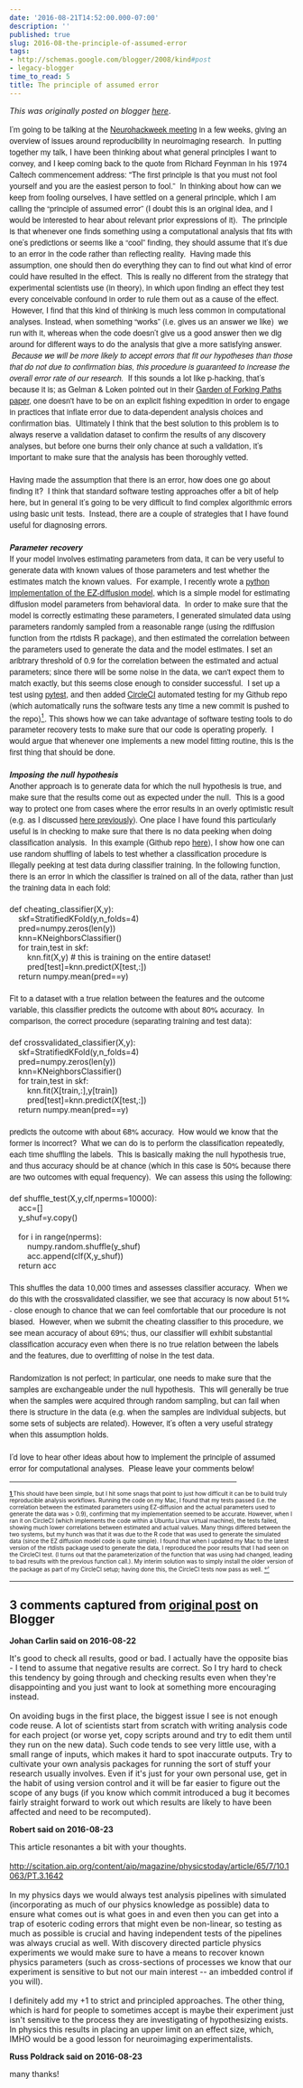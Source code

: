 ```yaml
---
date: '2016-08-21T14:52:00.000-07:00'
description: ''
published: true
slug: 2016-08-the-principle-of-assumed-error
tags:
- http://schemas.google.com/blogger/2008/kind#post
- legacy-blogger
time_to_read: 5
title: The principle of assumed error
---
```


*This was originally posted on blogger [here](http://www.russpoldrack.org/2016/08/the-principle-of-assumed-error.html)*.

<div style="font-family: 'Helvetica Neue'; font-size: 14px;">I’m going to be talking at the <a href="https://neurohackweek.github.io/">Neurohackweek meeting</a> in a few weeks, giving an overview of issues around reproducibility in neuroimaging research. &nbsp;In putting together my talk, I have been thinking about what general principles I want to convey, and I keep coming back to the quote from Richard Feynman in his 1974 Caltech commencement address: "The first principle is that you must not fool yourself and you are the easiest person to fool.” &nbsp;In thinking about how can we keep from fooling ourselves, I have settled on a general principle, which I am calling the “principle of assumed error” (I doubt this is an original idea, and I would be interested to hear about relevant prior expressions of it). &nbsp;The principle is that whenever one finds something using a computational analysis that fits with one’s predictions or seems like a “cool” finding, they should assume that it’s due to an error in the code rather than reflecting reality. &nbsp;Having made this assumption, one should then do everything they can to find out what kind of error could have resulted in the effect. &nbsp;This is really no different from the strategy that experimental scientists use (in theory), in which upon finding an effect they test every conceivable confound in order to rule them out as a cause of the effect. &nbsp;However, I find that this kind of thinking is much less common in computational analyses. Instead, when something “works” (i.e. gives us an answer we like)&nbsp; we run with it, whereas when the code doesn’t give us a good answer then we dig around for different ways to do the analysis that give a more satisfying answer. &nbsp;<i>Because we will be more likely to accept errors that fit our hypotheses than those that do not due to confirmation bias, this procedure is guaranteed to increase the overall error rate of our research. &nbsp;</i>If&nbsp;this sounds a lot like p-hacking, that’s because it is; as Gelman &amp; Loken pointed out in their <a href="http://www.stat.columbia.edu/~gelman/research/unpublished/p_hacking.pdf">Garden of Forking Paths paper,</a> one doesn't have to be on an explicit fishing expedition in order to engage in practices that inflate error due to data-dependent analysis choices and confirmation bias. &nbsp;Ultimately I think that the best solution to this problem is to always reserve a validation dataset to confirm the results of any discovery analyses, but before one burns their only chance at such a validation, it’s important to make sure that the analysis has been thoroughly vetted.</div><div style="font-family: 'Helvetica Neue'; font-size: 14px;"><br /></div><div style="font-family: 'Helvetica Neue'; font-size: 14px;">Having made the assumption that there is an error, how does one go about finding it? &nbsp;I think that standard software testing approaches offer a bit of help here, but in general it’s going to be very difficult to find complex algorithmic errors using basic unit tests. &nbsp;Instead, there are a couple of strategies that I have found useful for diagnosing errors.</div><div style="font-family: 'Helvetica Neue'; font-size: 14px;"><br /></div><div style="font-family: 'Helvetica Neue'; font-size: 14px;"><i><b>Parameter recovery</b></i></div><div style="font-family: 'Helvetica Neue'; font-size: 14px;">If your model involves estimating parameters from data, it can be very useful to generate data with known values of those parameters and test whether the estimates match the known values. &nbsp;For example, I recently wrote a <a href="https://github.com/poldrack/ezdiff">python implementation of the EZ-diffusion model</a>, which is a simple model for estimating diffusion model parameters from behavioral data. &nbsp;In order to make sure that the model is correctly estimating these parameters, I generated simulated data using parameters randomly sampled from a reasonable range (using the rdiffusion function from the rtdists R package), and then estimated the correlation between the parameters used to generate the data and the model estimates. I set an aribtrary threshold of 0.9 for the correlation between the estimated and actual parameters; since there will be some noise in the data, we can't expect them to match exactly, but this seems close enough to consider successful. &nbsp;I set up a test using <a href="http://docs.pytest.org/en/latest/">pytest</a>, and then added <a href="https://circleci.com/">CircleCI</a> automated testing for my Github repo (which automatically runs the software tests any time a new commit is pushed to the repo)<a href="https://www.blogger.com/blogger.g?blogID=8374109812192174281#1" name="top1"><sup>1</sup></a>. This shows how we can take advantage of software testing tools to do parameter recovery tests to make sure that our code is operating properly. &nbsp;I would argue that whenever one implements a new model fitting routine, this is the first thing that should be done.&nbsp;</div><div style="font-family: 'Helvetica Neue'; font-size: 14px;"><br /></div><div style="font-family: 'Helvetica Neue'; font-size: 14px;"><i><b>Imposing the null hypothesis</b></i></div><div style="font-family: 'Helvetica Neue'; font-size: 14px;">Another approach is to generate data for which the null hypothesis is true, and make sure that the results come out as expected under the null. &nbsp;This is a good way to protect one from cases where the error results in an overly optimistic result (e.g. as I discussed <a href="http://www.russpoldrack.org/2013/02/anatomy-of-coding-error.html">here previously</a>). One place I have found this particularly useful is in checking to make sure that there is no data peeking when doing classification analysis. &nbsp;In this example (Github repo <a href="https://github.com/poldrack/classifier_test">here</a>), I show how one can use random shuffling of labels to test whether a classification procedure is illegally peeking at test data during classifier training. In the following function, there is an error in which the classifier is trained on all of the data, rather than just the training data in each fold:</div><div style="font-family: 'Helvetica Neue'; font-size: 14px;"><br /></div><div style="font-size: 14px;"><span>def cheating_classifier(X,y):</span></div><div style="font-size: 14px;"><span>&nbsp; &nbsp; skf=StratifiedKFold(y,n_folds=4)</span></div><div style="font-size: 14px;"><span>&nbsp; &nbsp; pred=numpy.zeros(len(y))</span></div><div style="font-size: 14px;"><span>&nbsp; &nbsp; knn=KNeighborsClassifier()</span></div><div style="font-size: 14px;"><span>&nbsp; &nbsp; for train,test in skf:</span></div><div style="font-size: 14px;"><span>&nbsp; &nbsp; &nbsp; &nbsp; knn.fit(X,y) # this is training on the entire dataset!</span></div><div style="font-size: 14px;"><span>&nbsp; &nbsp; &nbsp; &nbsp; pred[test]=knn.predict(X[test,:])</span></div><div style="font-size: 14px;"><span>&nbsp; &nbsp; return numpy.mean(pred==y)</span></div><div style="font-family: 'Helvetica Neue'; font-size: 14px;"><br /></div><div style="font-family: 'Helvetica Neue'; font-size: 14px;">Fit to a dataset with a true relation between the features and the outcome variable, this classifier predicts the outcome with about 80% accuracy. &nbsp;In comparison, the correct procedure (separating training and test data):</div><div style="font-family: 'Helvetica Neue'; font-size: 14px;"><br /></div><div style="font-size: 14px;"><span>def crossvalidated_classifier(X,y):</span></div><div style="font-size: 14px;"><span>&nbsp; &nbsp; skf=StratifiedKFold(y,n_folds=4)</span></div><div style="font-size: 14px;"><span>&nbsp; &nbsp; pred=numpy.zeros(len(y))</span></div><div style="font-size: 14px;"><span>&nbsp; &nbsp; knn=KNeighborsClassifier()&nbsp;</span></div><div style="font-size: 14px;"><span>&nbsp; &nbsp; for train,test in skf:</span></div><div style="font-size: 14px;"><span>&nbsp; &nbsp; &nbsp; &nbsp; knn.fit(X[train,:],y[train])</span></div><div style="font-size: 14px;"><span>&nbsp; &nbsp; &nbsp; &nbsp; pred[test]=knn.predict(X[test,:])</span></div><div style="font-size: 14px;"><span>&nbsp; &nbsp; return numpy.mean(pred==y)</span></div><div style="font-family: 'Helvetica Neue'; font-size: 14px;"><br /></div><div style="font-family: 'Helvetica Neue'; font-size: 14px;">predicts the outcome with about 68% accuracy. &nbsp;How would we know that the former is incorrect? &nbsp;What we can do is to perform the classification repeatedly, each time shuffling the labels. &nbsp;This is basically making the null hypothesis true, and thus accuracy should be at chance (which in this case is 50% because there are two outcomes with equal frequency). &nbsp;We can assess this using the following:</div><div style="font-family: 'Helvetica Neue'; font-size: 14px;"><br /></div><div style="font-size: 14px;"><span>def shuffle_test(X,y,clf,nperms=10000):</span></div><div style="font-size: 14px;"><span>&nbsp; &nbsp; acc=[]</span></div><div style="font-size: 14px;"><span>&nbsp; &nbsp; y_shuf=y.copy()</span></div><div style="font-size: 14px;"><span><br /></span></div><div style="font-size: 14px;"><span>&nbsp; &nbsp; for i in range(nperms):</span></div><div style="font-size: 14px;"><span>&nbsp; &nbsp; &nbsp; &nbsp; numpy.random.shuffle(y_shuf)</span></div><div style="font-size: 14px;"><span>&nbsp; &nbsp; &nbsp; &nbsp; acc.append(clf(X,y_shuf))</span></div><div style="font-size: 14px;"><span>&nbsp; &nbsp; return acc</span></div><div style="font-family: 'Helvetica Neue'; font-size: 14px;"><br /></div><div style="font-family: 'Helvetica Neue'; font-size: 14px;">This shuffles the data 10,000 times and assesses classifier accuracy. &nbsp;When we do this with the crossvalidated classifier, we see that accuracy is now about 51% - close enough to chance that we can feel comfortable that our procedure is not biased. &nbsp;However, when we submit the cheating classifier to this procedure, we see mean accuracy of about 69%; thus, our classifier will exhibit substantial classification accuracy even when there is no true relation between the labels and the features, due to overfitting of noise in the test data.</div><div style="font-family: 'Helvetica Neue'; font-size: 14px;"><br /></div><div style="font-family: 'Helvetica Neue'; font-size: 14px;">Randomization is not perfect; in particular, one needs to make sure that the samples are exchangeable under the null hypothesis. &nbsp;This will generally be true when the samples were acquired through random sampling, but can fail when there is structure in the data (e.g. when the samples are individual subjects, but some sets of subjects are related). However, it’s often a very useful strategy when this assumption holds.</div><div style="font-family: 'Helvetica Neue'; font-size: 14px;"><br /></div><div style="font-family: 'Helvetica Neue'; font-size: 14px;">I’d love to hear other ideas about how to implement the principle of assumed error for computational analyses. &nbsp;Please leave your comments below!</div><hr width="80%" /><span class="Apple-style-span" style="font-size: x-small;"><a href="" name="1"><b>1 </b></a>This should have been simple, but I hit some snags that point to just how difficult it can be to build truly reproducible analysis workflows.  Running the code on my Mac, I found that my tests passed (i.e. the correlation between the estimated parameters using EZ-diffusion and the actual parameters used to generate the data was &gt; 0.9), confirming that my implementation seemed to be accurate.  However, when I ran it on CircleCI (which implements the code within a Ubuntu Linux virtual machine), the tests failed, showing much lower correlations between estimated and actual values.  Many things differed between the two systems, but my hunch was that it was due to the R code that was used to generate the simulated data (since the EZ diffusion model code is quite simple).  I found that when I updated my Mac to the latest version of the rtdists package used to generate the data, I reproduced the poor results that I had seen on the CircleCI test.  (I turns out that the parameterization of the function that was using had changed, leading to bad results with the previous function call.).  My interim solution was to simply install the older version of the package as part of my CircleCI setup; having done this, the CircleCI tests now pass as well.  <a href="https://www.blogger.com/blogger.g?blogID=8374109812192174281#top1"><sup>↩</sup></a></span>

---

## 3 comments captured from [original post](http://www.russpoldrack.org/2016/08/the-principle-of-assumed-error.html) on Blogger

**Johan Carlin said on 2016-08-22**

It's good to check all results, good or bad. I actually have the opposite bias - I tend to assume that negative results are correct. So I try hard to check this tendency by going through and checking results even when they're disappointing and you just want to look at something more encouraging instead. <br /><br />On avoiding bugs in the first place, the biggest issue I see is not enough code reuse. A lot of scientists start from scratch with writing analysis code for each project (or worse yet, copy scripts around and try to edit them until they run on the new data). Such code tends to see very little use, with a small range of inputs, which makes it hard to spot inaccurate outputs. Try to cultivate your own analysis packages for running the sort of stuff your research usually involves. Even if it's just for your own personal use, get in the habit of using version control and it will be far easier to figure out the scope of any bugs (if you know which commit introduced a bug it becomes fairly straight forward to work out which results are likely to have been affected and need to be recomputed).

**Robert said on 2016-08-23**

This article resonantes a bit with your thoughts. <br /><br />http://scitation.aip.org/content/aip/magazine/physicstoday/article/65/7/10.1063/PT.3.1642<br /><br />In my physics days we would always test analysis pipelines with simulated (incorporating as much of our physics knowledge as possible) data to ensure what comes out is what goes in and even then you can get into a trap of esoteric coding errors that might even be non-linear, so testing as much as possible is crucial and having independent tests of the pipelines was always crucial as well. With discovery directed particle physics experiments we would make sure to have a means to recover known physics parameters (such as cross-sections of processes we know that our experiment is sensitive to but not our main interest -- an imbedded control if you will). <br /><br />I definitely add my +1 to strict and principled approaches. The other thing, which is hard for people to sometimes accept is maybe their experiment just isn't sensitive to the process they are investigating of hypothesizing exists. In physics this results in placing an upper limit on an effect size, which, IMHO would be a good lesson for neuroimaging experimentalists.  <br />

**Russ Poldrack said on 2016-08-23**

many thanks!

